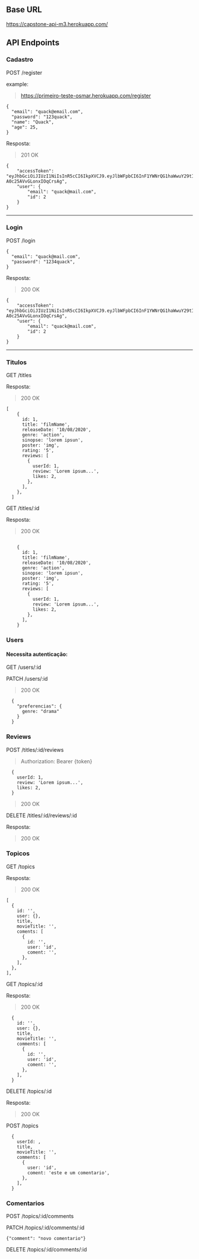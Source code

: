 ## Base URL

https://capstone-api-m3.herokuapp.com/

## API Endpoints

### Cadastro

POST /register

example:

> https://primeiro-teste-osmar.herokuapp.com/register

```
{
  "email": "quack@email.com",
  "password": "123quack",
  "name": "Quack",
  "age": 25,
}
```

Resposta:

> 201 OK

```
{
	"accessToken": "eyJhbGciOiJIUzI1NiIsInR5cCI6IkpXVCJ9.eyJlbWFpbCI6InF1YWNrQG1haWwuY29tIiwiaWF0IjoxNjUyMjE5Mzc2LCJleHAiOjE2NTIyMjI5NzYsInN1YiI6IjIifQ.EX8cuN2lFfU6gKVn3qcEa-A0c25AVvGLonxIOqCrsAg",
	"user": {
		"email": "quack@mail.com",
		"id": 2
	}
}
```

---

### Login

POST /login

```
{
  "email": "quack@mail.com",
  "password": "1234quack",
}
```

Resposta:

> 200 OK

```
{
	"accessToken": "eyJhbGciOiJIUzI1NiIsInR5cCI6IkpXVCJ9.eyJlbWFpbCI6InF1YWNrQG1haWwuY29tIiwiaWF0IjoxNjUyMjE5Mzc2LCJleHAiOjE2NTIyMjI5NzYsInN1YiI6IjIifQ.EX8cuN2lFfU6gKVn3qcEa-A0c25AVvGLonxIOqCrsAg",
	"user": {
		"email": "quack@mail.com",
		"id": 2
	}
}
```

---

### Titulos

GET /titles

Resposta:

> 200 OK

```
[
    {
      id: 1,
      title: 'filmName',
      releaseDate: '10/08/2020',
      genre: 'action',
      sinopse: 'lorem ipsun',
      poster: 'img',
      rating: '5',
      reviews: [
        {
          userId: 1,
          review: 'Lorem ipsum...',
          likes: 2,
        },
      ],
    },
  ]
```

GET /titles/:id

Resposta:

> 200 OK

```

    {
      id: 1,
      title: 'filmName',
      releaseDate: '10/08/2020',
      genre: 'action',
      sinopse: 'lorem ipsun',
      poster: 'img',
      rating: '5',
      reviews: [
        {
          userId: 1,
          review: 'Lorem ipsum...',
          likes: 2,
        },
      ],
    }
```

### Users

#### Necessita autenticação:

GET /users/:id

PATCH /users/:id

> 200 OK

```
  {
    "preferencias": {
      genre: "drama"
    }
  }
```

### Reviews

POST /titles/:id/reviews

> Authorization: Bearer {token}

```
  {
    userId: 1,
    review: 'Lorem ipsum...',
    likes: 2,
  }
```

> 200 OK

DELETE /titles/:id/reviews/:id

Resposta:

> 200 OK

### Topicos

GET /topics

Resposta:

> 200 OK

```
[
  {
    id: '',
    user: {},
    title,
    movieTitle: '',
    coments: [
      {
        id: '',
        user: 'id',
        coment: '',
      },
    ],
  },
],

```

GET /topics/:id

Resposta:

> 200 OK

```
  {
    id: '',
    user: {},
    title,
    movieTitle: '',
    comments: [
      {
        id: '',
        user: 'id',
        coment: '',
      },
    ],
  }
```

DELETE /topics/:id

Resposta:

> 200 OK

POST /topics

```
  {
    userId: ,
    title,
    movieTitle: '',
    comments: [
      {
        user: 'id',
        coment: 'este e um comentario',
      },
    ],
  }
```

### Comentarios

POST /topics/:id/comments

PATCH /topics/:id/comments/:id

```
{"comment": "novo comentario"}
```

DELETE /topics/:id/comments/:id
